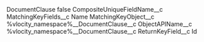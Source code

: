 <?xml version="1.0" encoding="UTF-8"?>
<CustomMetadata xmlns="http://soap.sforce.com/2006/04/metadata" xmlns:xsi="http://www.w3.org/2001/XMLSchema-instance" xmlns:xsd="http://www.w3.org/2001/XMLSchema">
    <label>DocumentClause</label>
    <protected>false</protected>
    <values>
        <field>CompositeUniqueFieldName__c</field>
        <value xsi:nil="true"/>
    </values>
    <values>
        <field>MatchingKeyFields__c</field>
        <value xsi:type="xsd:string">Name</value>
    </values>
    <values>
        <field>MatchingKeyObject__c</field>
        <value xsi:type="xsd:string">%vlocity_namespace%__DocumentClause__c</value>
    </values>
    <values>
        <field>ObjectAPIName__c</field>
        <value xsi:type="xsd:string">%vlocity_namespace%__DocumentClause__c</value>
    </values>
    <values>
        <field>ReturnKeyField__c</field>
        <value xsi:type="xsd:string">Id</value>
    </values>
</CustomMetadata>
